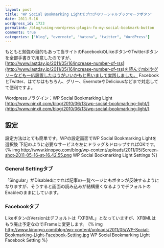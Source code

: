 ```yaml
---
layout: post
title: 'WP Social Bookmarking Lightでブログのソーシャルブックマークボタン'
date: 2011-5-16
wordpress_id: 1723
permalink: /blog/using-wordpress-plugin-fo-my-social-bookmark-button
comments: true
categories: ["blog", "evernote", "hatena", "twitter", "WordPress"]
---
```

もともと勉強の目的もあって当サイトのFacebookのLikeボタンやTwitterボタンを全部手書きで用意したのですが、
[http://www.lastday.jp/2011/05/16/increase-number-of-rss](http://www.lastday.jp/2011/05/16/increase-number-of-rss)を読んでmixiやグリーなども一応設置したほうがいいかもと思いまして実践しました。
FacebookとTwitter、はてなはもちろん、グリー、EvernoteやDeliciousなどまで対応してて便利ですよ。

Wordpressプラグイン：WP Social Bookmarking Light
[http://www.ninxit.com/blog/2010/06/13/wp-social-bookmarking-light/](http://www.ninxit.com/blog/2010/06/13/wp-social-bookmarking-light/)

## 設定
設定方法はとても簡単です。WPの設定画面でWP Social Bookmarking Lightを選択肢
下記のように必要なサービスを左にドラッグ＆ドロップすればOKです。
{% img http://www.kinopyo.com/blog/wp-content/uploads/2011/05/Screen-shot-2011-05-16-at-16.42.55.png WP Social Bookmarking Light Settings %}

### General Settingタブ
「Singular」がDisabledにすれば記事の一覧ページにもボタンが反映するようになりますが、そうすると画面の読み込みが結構重くなるようでデフォルトのEnableのままにしています。

### Facebookタブ
LikeボタンのVersionはデフォルトは「XFBML」となっていますが、XFBMLはもう廃止予定なのでiFrameに変更します。
{% img http://www.kinopyo.com/blog/wp-content/uploads/2011/05/WP-Social-Bookmarking-Light-Facebook-Setting.jpg WP Social Bookmarking Light Facebook Setting %}
